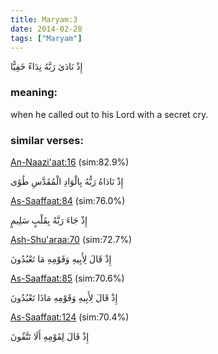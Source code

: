 ```yaml
---
title: Maryam:3
date: 2014-02-28
tags: ["Maryam"]
---
```

إِذْ نَادَىٰ رَبَّهُ نِدَاءً خَفِيًّا
### meaning: 
when he called out to his Lord with a secret cry.
### similar verses: 

[An-Naazi'aat:16](/79/16) (sim:82.9%)

إِذْ نَادَاهُ رَبُّهُ بِالْوَادِ الْمُقَدَّسِ طُوًى

[As-Saaffaat:84](/37/84) (sim:76.0%)

إِذْ جَاءَ رَبَّهُ بِقَلْبٍ سَلِيمٍ

[Ash-Shu'araa:70](/26/70) (sim:72.7%)

إِذْ قَالَ لِأَبِيهِ وَقَوْمِهِ مَا تَعْبُدُونَ

[As-Saaffaat:85](/37/85) (sim:70.6%)

إِذْ قَالَ لِأَبِيهِ وَقَوْمِهِ مَاذَا تَعْبُدُونَ

[As-Saaffaat:124](/37/124) (sim:70.4%)

إِذْ قَالَ لِقَوْمِهِ أَلَا تَتَّقُونَ
